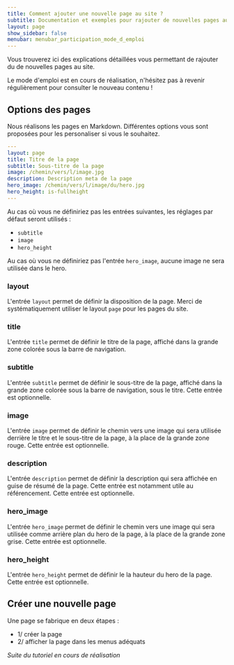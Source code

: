 ```yaml
---
title: Comment ajouter une nouvelle page au site ?
subtitle: Documentation et exemples pour rajouter de nouvelles pages au site
layout: page
show_sidebar: false
menubar: menubar_participation_mode_d_emploi
---
```


Vous trouverez ici des explications détaillées vous permettant de rajouter du de nouvelles pages au site.

Le mode d'emploi est en cours de réalisation, n'hésitez pas à revenir régulièrement pour consulter le nouveau contenu !

## Options des pages

Nous réalisons les pages en Markdown. Différentes options vous sont proposées pour les personaliser si vous le souhaitez.

```yaml
---
layout: page
title: Titre de la page
subtitle: Sous-titre de la page
image: /chemin/vers/l/image.jpg
description: Description meta de la page
hero_image: /chemin/vers/l/image/du/hero.jpg
hero_height: is-fullheight
---
```

Au cas où vous ne définiriez pas les entrées suivantes, les réglages par défaut seront utilisés :
- `subtitle`
- `image`
- `hero_height`

Au cas où vous ne définiriez pas l'entrée `hero_image`, aucune image ne sera utilisée dans le hero.

### layout

L'entrée `layout` permet de définir la disposition de la page. Merci de systématiquement utiliser le layout `page` pour les pages du site.

### title

L'entrée `title` permet de définir le titre de la page, affiché dans la grande zone colorée sous la barre de navigation.

### subtitle

L'entrée `subtitle` permet de définir le sous-titre de la page, affiché dans la grande zone colorée sous la barre de navigation, sous le titre. Cette entrée est optionnelle.

### image

L'entrée `image` permet de définir le chemin vers une image qui sera utilisée derrière le titre et le sous-titre de la page, à la place de la grande zone rouge. Cette entrée est optionnelle.

### description

L'entrée `description` permet de définir la description qui sera affichée en guise de résumé de la page. Cette entrée est notamment utile au référencement. Cette entrée est optionnelle.

### hero_image

L'entrée `hero_image` permet de définir le chemin vers une image qui sera utilisée comme arrière plan du hero de la page, à la place de la grande zone grise. Cette entrée est optionnelle.

### hero_height

L'entrée `hero_height` permet de définir le la hauteur du hero de la page. Cette entrée est optionnelle.

## Créer une nouvelle page

Une page se fabrique en deux étapes :

- 1/ créer la page
- 2/ afficher la page dans les menus adéquats

*Suite du tutoriel en cours de réalisation*
